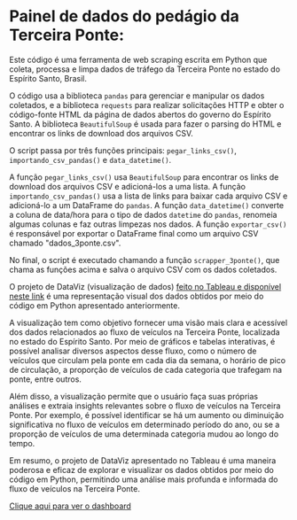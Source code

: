 # Painel de dados do pedágio da Terceira Ponte:
 
 Este código é uma ferramenta de web scraping escrita em Python que coleta, processa e limpa dados de tráfego da Terceira Ponte no estado do Espírito Santo, Brasil. 

O código usa a biblioteca `pandas` para gerenciar e manipular os dados coletados, e a biblioteca `requests` para realizar solicitações HTTP e obter o código-fonte HTML da página de dados abertos do governo do Espírito Santo. A biblioteca `BeautifulSoup` é usada para fazer o parsing do HTML e encontrar os links de download dos arquivos CSV. 

O script passa por três funções principais: `pegar_links_csv()`, `importando_csv_pandas()` e `data_datetime()`. 

A função `pegar_links_csv()` usa `BeautifulSoup` para encontrar os links de download dos arquivos CSV e adicioná-los a uma lista. A função `importando_csv_pandas()` usa a lista de links para baixar cada arquivo CSV e adicioná-lo a um DataFrame do `pandas`. A função `data_datetime()` converte a coluna de data/hora para o tipo de dados `datetime` do `pandas`, renomeia algumas colunas e faz outras limpezas nos dados. A função `exportar_csv()` é responsável por exportar o DataFrame final como um arquivo CSV chamado "dados_3ponte.csv".

No final, o script é executado chamando a função `scrapper_3ponte()`, que chama as funções acima e salva o arquivo CSV com os dados coletados.

O projeto de DataViz (visualização de dados) [feito no Tableau e disponível neste link](https://public.tableau.com/views/TerceiraPonte/OpedgiodaTerceiraPonteemNmeros?:language=pt-BR&publish=yes&:display_count=n&:origin=viz_share_link) é uma representação visual dos dados obtidos por meio do código em Python apresentado anteriormente.

A visualização tem como objetivo fornecer uma visão mais clara e acessível dos dados relacionados ao fluxo de veículos na Terceira Ponte, localizada no estado do Espírito Santo. Por meio de gráficos e tabelas interativas, é possível analisar diversos aspectos desse fluxo, como o número de veículos que circulam pela ponte em cada dia da semana, o horário de pico de circulação, a proporção de veículos de cada categoria que trafegam na ponte, entre outros.

Além disso, a visualização permite que o usuário faça suas próprias análises e extraia insights relevantes sobre o fluxo de veículos na Terceira Ponte. Por exemplo, é possível identificar se há um aumento ou diminuição significativa no fluxo de veículos em determinado período do ano, ou se a proporção de veículos de uma determinada categoria mudou ao longo do tempo.

Em resumo, o projeto de DataViz apresentado no Tableau é uma maneira poderosa e eficaz de explorar e visualizar os dados obtidos por meio do código em Python, permitindo uma análise mais profunda e informada do fluxo de veículos na Terceira Ponte.

[Clique aqui para ver o dashboard](https://public.tableau.com/views/TerceiraPonte/OpedgiodaTerceiraPonteemNmeros?:language=pt-BR&publish=yes&:display_count=n&:origin=viz_share_link)
